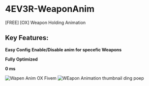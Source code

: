 # 4EV3R-WeaponAnim
[FREE] [OX] Weapon Holding Animation

## Key Features:

**Easy Config**
**Enable/Disable anim for specefic Weapons**

**Fully Optimized**

**0 ms**



![Wapen Anim OX Fivem](https://github.com/user-attachments/assets/bdba1e80-d4cd-437e-892d-f0cd9d5b4954)
![WEapon Animation thumbnail ding poep](https://github.com/user-attachments/assets/cd435e3a-414c-488e-87fc-2ae90d0aa39f)
